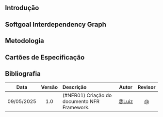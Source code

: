 ## Introdução

## Softgoal Interdependency Graph

## Metodologia

## Cartões de Especificação

## Bibliografia

 Data       | Versão | Descrição                                 | Autor                                      | Revisor                                     |
| :--------: | :----: | :---------------------------------------- | :----------------------------------------: | :----------------------------------------: |
| 09/05/2025 |  1.0   | (#NFR01) Criação do documento NFR Framework.| [@Luiz](https://github.com/lluizfaria1989)   | [@](https://github.com/)  |